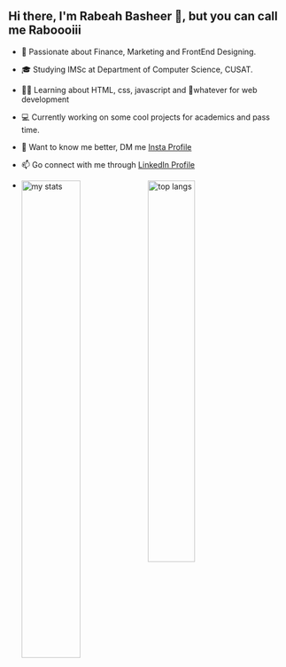 ## Hi there, I'm Rabeah Basheer 👋, but you can call me Raboooiii

- 💸 Passionate about Finance, Marketing and FrontEnd Designing.
  
- 🎓 Studying IMSc at Department of Computer Science, CUSAT.
  
- 🧑‍🎓 Learning about HTML, css, javascript and 🤔whatever for web development
  
- 💻 Currently working on some cool projects for academics and pass time.
  
- 💬 Want to know me better, DM me [Insta Profile](instagram.com/realrabeah/)
  
- 📫 Go connect with me through [LinkedIn Profile](linkedin.com/in/rabeah-basheer/)
  
- <img alt="my stats" align="left" width=47% src="https://github-readme-stats.vercel.app/api?username=raboooiii&show_icons=true"/> <img alt="top langs" align="left" width=42% src="https://github-readme-stats.vercel.app/api/top-langs/?username=raboooiii&layout=compact"/>
